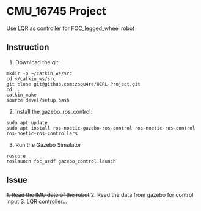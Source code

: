 # CMU_16745 Project
Use LQR as controller for FOC_legged_wheel robot

## Instruction
1. Download the git:
```
mkdir -p ~/catkin_ws/src
cd ~/catkin_ws/src
git clone git@github.com:zsqu4re/OCRL-Project.git
cd ..
catkin_make
source devel/setup.bash
```

2. Install the gazebo_ros_control:
```
sudo apt update
sudo apt install ros-noetic-gazebo-ros-control ros-noetic-ros-control ros-noetic-ros-controllers
```

3. Run the Gazebo Simulator
```
roscore
roslaunch foc_urdf gazebo_control.launch
```


## Issue
~~1. Read the IMU date of the robot~~
2. Read the data from gazebo for control input
3. LQR controller...
